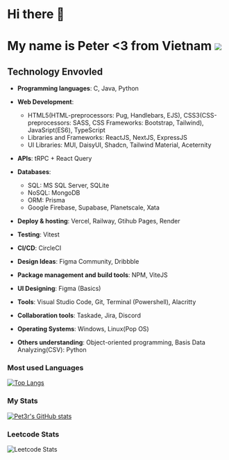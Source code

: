 # Hi there 👋 

# My name is Peter <3 from Vietnam ![](https://raw.githubusercontent.com/stevenrskelton/flag-icon/master/png/36/country-4x3/vn.png)
## Technology Envovled
   - <strong>Programming languages</strong>: C, Java, Python
 
   - <strong>Web Development</strong>: 
      - HTML5(HTML-preprocessors: Pug, Handlebars, EJS), CSS3(CSS-preprocessors: SASS, CSS Frameworks: Bootstrap, Tailwind), JavaSript(ES6), TypeScript
      - Libraries and Frameworks: ReactJS, NextJS, ExpressJS
      - UI Libraries: MUI, DaisyUI, Shadcn, Tailwind Material, Aceternity

   - <strong>APIs</strong>: tRPC + React Query
   
   - <strong>Databases</strong>: 
      - SQL: MS SQL Server, SQLite
      - NoSQL: MongoDB
      - ORM: Prisma
      - Google Firebase, Supabase, Planetscale, Xata

   - <strong>Deploy & hosting</strong>: Vercel, Railway, Gtihub Pages, Render

   - <strong>Testing</strong>: Vitest

   - <strong>CI/CD</strong>: CircleCI

   - <strong>Design Ideas</strong>: Figma Community, Dribbble

   - <strong>Package management and build tools</strong>: NPM, ViteJS

   - <strong>UI Designing</strong>: Figma (Basics)

   - <strong>Tools</strong>: Visual Studio Code, Git, Terminal (Powershell), Alacritty

   - <strong>Collaboration tools</strong>: Taskade, Jira, Discord

   - <strong>Operating Systems</strong>: Windows, Linux(Pop OS)

   - <strong>Others understanding</strong>: Object-oriented programming, Basis Data Analyzing(CSV): Python

### Most used Languages
[![Top Langs](https://github-readme-stats.vercel.app/api/top-langs/?username=Pet3r1512&layout=compact)](https://github.com/anuraghazra/github-readme-stats)

### My Stats
[![Pet3r's GitHub stats](https://github-readme-stats.vercel.app/api?username=Pet3r1512)](https://github.com/anuraghazra/github-readme-stats)

### Leetcode Stats
![Leetcode Stats](https://leetcard.jacoblin.cool/Pet3r1512?theme=nord&font=Viga)

